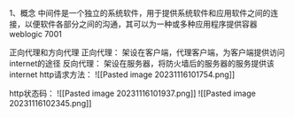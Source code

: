 1、概念
中间件是一个独立的系统软件，用于提供系统软件和应用软件之间的连接，以便软件各部分之间的沟通，其可以为一种或多种应用程序提供容器
weblogic 7001

正向代理和方向代理
	正向代理：
		架设在客户端，代理客户端，为客户端提供访问internet的途径
	反向代理：
		架设在服务器，将防火墙后的服务器的服务提供该internet
http请求方法：
![[Pasted image 20231116101754.png]]

http状态码：
![[Pasted image 20231116101937.png]]
![[Pasted image 20231116102345.png]]
